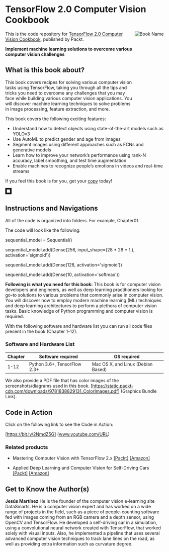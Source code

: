 # TensorFlow 2.0 Computer Vision Cookbook

<a href="https://https://www.packtpub.com/in/data/tensorflow-2-0-computer-vision-cookbook"><img src="https://www.packtpub.com/media/catalog/product/cache/4cdce5a811acc0d2926d7f857dceb83b/9/7/9781838829131-original_98.jpeg" alt="Book Name" height="256px" align="right"></a>

This is the code repository for [TensorFlow 2.0 Computer Vision Cookbook](https://github.com/PacktPublishing/Tensorflow-2.0-Computer-Vision-Cookbook), published by Packt.

**Implement machine learning solutions to overcome various computer vision challenges**

## What is this book about?
This book covers recipes for solving various computer vision tasks using TensorFlow, taking you through all the tips and tricks you need to overcome any challenges that you may face while building various computer vision applications. You will discover machine learning techniques to solve problems in image processing, feature extraction, and more.

This book covers the following exciting features: 
* Understand how to detect objects using state-of-the-art models such as YOLOv3
* Use AutoML to predict gender and age from images
* Segment images using different approaches such as FCNs and generative models
* Learn how to improve your network’s performance using rank-N accuracy, label smoothing, and test time augmentation
* Enable machines to recognize people’s emotions in videos and real-time streams

If you feel this book is for you, get your [copy](https://www.amazon.com/dp/183882913X) today!

<a href="https://www.packtpub.com/?utm_source=github&utm_medium=banner&utm_campaign=GitHubBanner"><img src="https://raw.githubusercontent.com/PacktPublishing/GitHub/master/GitHub.png" 
alt="https://www.packtpub.com/" border="5" /></a>


## Instructions and Navigations
All of the code is organized into folders. For example, Chapter01.

The code will look like the following:

sequential_model = Sequential()

sequential_model.add(Dense(256, input_shape=(28 * 28 * 1,), 
                           activation='sigmoid'))
                           
sequential_model.add(Dense(128, activation='sigmoid'))

sequential_model.add(Dense(10, activation='softmax'))


**Following is what you need for this book:**
This book is for computer vision developers and engineers, as well as deep learning practitioners looking for go-to solutions to various problems that commonly arise in computer vision. You will discover how to employ modern machine learning (ML) techniques and deep learning architectures to perform a plethora of computer vision tasks. Basic knowledge of Python programming and computer vision is required.

With the following software and hardware list you can run all code files present in the book (Chapter 1-12).

### Software and Hardware List

| Chapter  | Software required                   | OS required                        |
| -------- | ------------------------------------| -----------------------------------|
| 1-12    | Python 3.6+, TensorFlow 2.3+         | Mac OS X, and Linux (Debian Based) |


We also provide a PDF file that has color images of the screenshots/diagrams used in this book. [https://static.packt-cdn.com/downloads/9781838829131_ColorImages.pdf] (Graphics Bundle Link).

## Code in Action

Click on the following link to see the Code in Action:

[https://bit.ly/2NmdZ5G] (www.youtube.com/URL)

### Related products <Other books you may enjoy>
* Mastering Computer Vision with TensorFlow 2.x [[Packt]](https://www.packtpub.com/product/mastering-computer-vision-with-tensorflow-2-x/9781838827069) [[Amazon]](https://www.amazon.com/dp/1838827064)

* Applied Deep Learning and Computer Vision for Self-Driving Cars [[Packt]](https://www.packtpub.com/product/applied-deep-learning-and-computer-vision-for-self-driving-cars/9781838646301) [[Amazon]](https://www.amazon.com/dp/1838646302)

## Get to Know the Author(s)
**Jesús Martínez**
He is the founder of the computer vision e-learning site DataSmarts. He is a computer vision expert and has worked on a wide range of projects in the field, such as a piece of people-counting software fed with images coming from an RGB camera and a depth sensor, using OpenCV and TensorFlow. 
He developed a self-driving car in a simulation, using a convolutional neural network created with TensorFlow, that worked solely with visual inputs. Also, he implemented a pipeline that uses several advanced computer vision techniques to track lane lines on the road, as well as providing extra information such as curvature degree.



